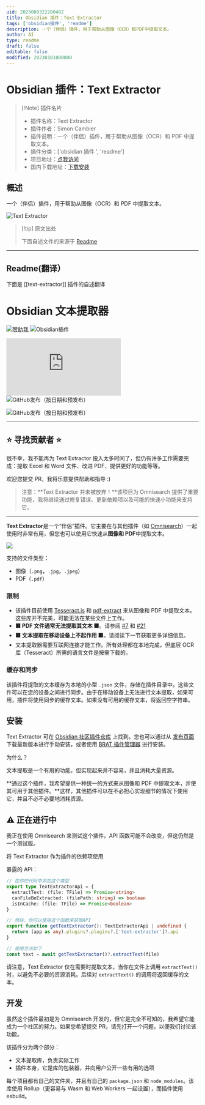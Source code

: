 ```yaml
---
uid: 2023080322280482
title: Obsidian 插件：Text Extractor
tags: ['obsidian插件', 'readme']
description: 一个（伴侣）插件，用于帮助从图像（OCR）和PDF中提取文本。
author: AI
type: readme
draft: false
editable: false
modified: 20230101000000
---
```


# Obsidian 插件：Text Extractor

> [!Note] 插件名片
> - 插件名称：Text Extractor
> - 插件作者：Simon Cambier
> - 插件说明：一个（伴侣）插件，用于帮助从图像（OCR）和 PDF 中提取文本。
> - 插件分类：['obsidian 插件 ', 'readme']
> - 项目地址：[点我访问](https://github.com/scambier/obsidian-text-extractor)
> - 国内下载地址：[下载安装](https://pkmer.cn/products/plugin/pluginMarket/?text-extractor)

## 概述

一个（伴侣）插件，用于帮助从图像（OCR）和 PDF 中提取文本。

![Text Extractor](https://cdn.pkmer.cn/covers/text-extractor.png!pkmer)

> [!tip] 原文出处
>
>下面自述文件的来源于 [Readme](https://ghproxy.net/https://raw.githubusercontent.com/scambier/obsidian-text-extractor/master/README.md)

---

## Readme(翻译）

下面是 [[text-extractor]] 插件的自述翻译

# Obsidian 文本提取器

[![赞助我](https://img.shields.io/badge/%E2%9D%A4%20喜欢这个插件吗%3F-赞助我！-ff69b4)](https://github.com/sponsors/scambier)
![Obsidian插件](https://img.shields.io/endpoint?url=https%3A%2F%2Fscambier.xyz%2Fobsidian-endpoints%2Ftext-extractor.json)

![GitHub发布（按日期和文件）](https://img.shields.io/github/downloads/scambier/obsidian-text-extractor/latest/main.js)
![GitHub发布（按日期和预发布）](https://img.shields.io/github/v/release/scambier/obsidian-text-extractor)

![GitHub发布（按日期和预发布）](https://img.shields.io/github/v/release/scambier/obsidian-text-extractor?include_prereleases&label=BRAT%20beta)

---

## ⭐ 寻找贡献者 ⭐

很不幸，我不能再为 Text Extractor 投入太多时间了，但仍有许多工作需要完成：提取 Excel 和 Word 文件、改进 PDF、提供更好的功能等等。

欢迎您提交 PR，我将乐意提供帮助和指导 :)

> 注意：**Text Extractor 并未被放弃！**该项目为 Omnisearch 提供了重要功能，我将继续通过修复错误、更新依赖项以及可能的快速小功能来支持它。

---

**Text Extractor**是一个“伴侣”插件。它主要在与其他插件（如 [Omnisearch](https://github.com/scambier/obsidian-omnisearch)）一起使用时非常有用，但您也可以使用它快速从**图像和 PDF**中提取文本。

![](https://raw.githubusercontent.com/scambier/obsidian-text-extractor/master/images/context_menu.png)

支持的文件类型：

- 图像（`.png`，`.jpg`，`.jpeg`）
- PDF（`.pdf`）

### 限制

- 该插件目前使用 [Tesseract.js](https://tesseract.projectnaptha.com/) 和 [pdf-extract](https://github.com/jrmuizel/pdf-extract) 来从图像和 PDF 中提取文本。这些库并不完美，可能无法在某些文件上工作。
- **🟥 PDF 文件通常无法提取其文本 🟥**。请参阅 [#7](https://github.com/scambier/obsidian-text-extractor/issues/7) 和 [#21](https://github.com/scambier/obsidian-text-extractor/discussions/21)
- **🟥 文本提取在移动设备上不起作用 🟥**。请阅读下一节获取更多详细信息。
- 文本提取器需要互联网连接才能工作。所有处理都在本地完成，但底层 OCR 库（Tesseract）所需的语言文件是按需下载的。

### 缓存和同步

该插件将提取的文本缓存为本地的小型 `.json` 文件，存储在插件目录中。这些文件可以在您的设备之间进行同步。由于在移动设备上无法进行文本提取，如果可用，插件将使用同步的缓存文本。如果没有可用的缓存文本，将返回空字符串。

## 安装

Text Extractor 可在 [Obsidian 社区插件仓库](https://obsidian.md/plugins?search=Text%20Extractor) 上找到。您也可以通过从 [发布页面](https://github.com/scambier/obsidian-text-extractor/releases) 下载最新版本进行手动安装，或者使用 [BRAT 插件管理器](https://github.com/TfTHacker/obsidian42-brat) 进行安装。

为什么？

文本提取是一个有用的功能，但实现起来并不容易，并且消耗大量资源。

**通过这个插件，我希望提供一种统一的方式来从图像和 PDF 中提取文本，并使其可用于其他插件。**这样，其他插件可以在不必担心实现细节的情况下使用它，并且不必不必要地消耗资源。

## ⚠️ 正在进行中

我正在使用 Omnisearch 来测试这个插件。API 函数可能不会改变，但这仍然是一个测试版。

将 Text Extractor 作为插件的依赖项使用

暴露的 API：

```ts
// 在你的代码中添加这个类型
export type TextExtractorApi = {
  extractText: (file: TFile) => Promise<string>
  canFileBeExtracted: (filePath: string) => boolean
  isInCache: (file: TFile) => Promise<boolean>
}

// 然后，你可以使用这个函数来获取API
export function getTextExtractor(): TextExtractorApi | undefined {
  return (app as any).plugins?.plugins?.['text-extractor']?.api
}

// 使用方法如下
const text = await getTextExtractor()?.extractText(file)
```

请注意，Text Extractor 仅在需要时提取文本，当你在文件上调用 `extractText()` 时，以避免不必要的资源消耗。后续对 `extractText()` 的调用将返回缓存的文本。

## 开发

虽然这个插件最初是为 Omnisearch 开发的，但它是完全不可知的，我希望它能成为一个社区的努力。如果您希望提交 PR，请先打开一个问题，以便我们讨论该功能。

该插件分为两个部分：

- 文本提取库，负责实际工作
- 插件本身，它是库的包装器，并向用户公开一些有用的选项

每个项目都有自己的文件夹，并且有自己的 `package.json` 和 `node_modules`。该库使用 Rollup（更容易与 Wasm 和 Web Workers 一起设置），而插件使用 esbuild。
